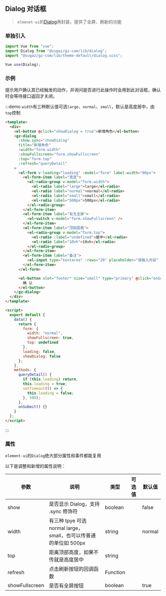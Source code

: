 ## Dialog 对话框

> `elmenet-ui`的[Dialog](https://element.eleme.cn/#/zh-CN/component/input)再封装，提供了全屏、刷新的功能

### 单独引入

```js
import Vue from "vue";
import Dialog from "@sugaz/gz-com/lib/dialog";
import "@sugaz/gz-com/lib/theme-default/dialog.scss";

Vue.use(Dialog);
```

### 示例

提示用户确认其已经触发的动作，并询问是否进行此操作时会用到此对话框，确认时会等待接口返回才关闭。

:::demo `width`有三种默认值可选`large`、`normal`、`small`，默认是高度居中，由`top`控制

```html
<template>
  <div>
    <el-button @click="showDialog = true">新增角色</el-button>
    <gz-dialog
      :show.sync="showDialog"
      title="新增角色"
      :width="form.width"
      :showFullscreen="form.showFullscreen"
      :top="form.top"
      :refresh="queryDetail"
    >
      <el-form v-loading="loading" :model="form" label-width="80px">
        <el-form-item label="宽度">
          <el-radio-group v-model="form.width">
            <el-radio label="large">large</el-radio>
            <el-radio label="normal">normal</el-radio>
            <el-radio label="small">small</el-radio>
            <el-radio label="500px">500px</el-radio>
          </el-radio-group>
        </el-form-item>
        <el-form-item label="有无全屏">
          <el-switch v-model="form.showFullscreen" />
        </el-form-item>
        <el-form-item label="顶部距离">
          <el-radio-group v-model="form.top">
            <el-radio :label="undefined">居中</el-radio>
            <el-radio label="10vh">10vh</el-radio>
          </el-radio-group>
        </el-form-item>
        <el-form-item label="备注">
          <el-input type="textarea" :rows="20" placeholder="请输入内容" />
        </el-form-item>
      </el-form>

      <el-button slot="footer" size="small" type="primary" @click="onSubmit">
        确 认
      </el-button>
    </gz-dialog>
  </div>
</template>

<script>
  export default {
    data() {
      return {
        form: {
          width: "normal",
          showFullscreen: true,
          top: undefined
        },
        loading: false,
        showDialog: false
      };
    },
    methods: {
      queryDetail() {
        if (this.loading) return;
        this.loading = true;
        setTimeout(() => {
          this.loading = false;
        }, 500);
      },
      onSubmit() {}
    }
  };
</script>
```

:::

### 属性

`element-ui`的`Dialog`绝大部分属性和事件都能复用

以下是调整和新增的属性说明：

| 参数           | 说明                                                             | 类型     | 可选值 | 默认值 |
| -------------- | ---------------------------------------------------------------- | -------- | ------ | ------ |
| show           | 是否显示 Dialog，支持 .sync 修饰符                               | boolean  |        | false  |
| width          | 有三种 tpye 可选 normal large，small，也可以传普通的单位如 500px | string   |        | normal |
| top            | 距离顶部高度，如果不传就是高度居中                               | string   |        |        |
| refresh        | 点击刷新按钮的回调函数                                           | Function |        |        |
| showFullscreen | 是否有全屏按钮                                                   | boolean  |        | true   |
